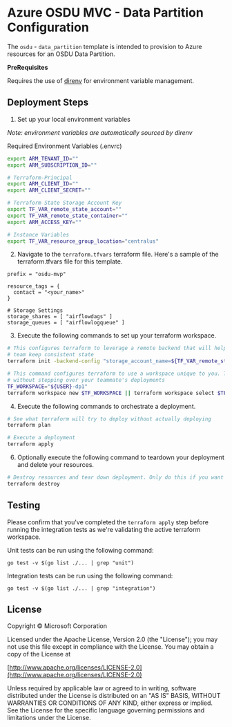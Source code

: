 # Azure OSDU MVC - Data Partition Configuration

The `osdu` - `data_partition` template is intended to provision to Azure resources for an OSDU Data Partition. 


__PreRequisites__

Requires the use of [direnv](https://direnv.net/) for environment variable management.

## Deployment Steps

1. Set up your local environment variables

*Note: environment variables are automatically sourced by direnv*

Required Environment Variables (.envrc)
```bash
export ARM_TENANT_ID=""           
export ARM_SUBSCRIPTION_ID=""  

# Terraform-Principal
export ARM_CLIENT_ID=""
export ARM_CLIENT_SECRET=""

# Terraform State Storage Account Key
export TF_VAR_remote_state_account=""
export TF_VAR_remote_state_container=""
export ARM_ACCESS_KEY=""

# Instance Variables
export TF_VAR_resource_group_location="centralus"
```

2. Navigate to the `terraform.tfvars` terraform file. Here's a sample of the terraform.tfvars file for this template.

```HCL
prefix = "osdu-mvp"

resource_tags = {
  contact = "<your_name>"
}

# Storage Settings
storage_shares = [ "airflowdags" ]
storage_queues = [ "airflowlogqueue" ]
```

3. Execute the following commands to set up your terraform workspace.

```bash
# This configures terraform to leverage a remote backend that will help you and your
# team keep consistent state
terraform init -backend-config "storage_account_name=${TF_VAR_remote_state_account}" -backend-config "container_name=${TF_VAR_remote_state_container}"

# This command configures terraform to use a workspace unique to you. This allows you to work
# without stepping over your teammate's deployments
TF_WORKSPACE="${USER}-dp1"
terraform workspace new $TF_WORKSPACE || terraform workspace select $TF_WORKSPACE
```

4. Execute the following commands to orchestrate a deployment.

```bash
# See what terraform will try to deploy without actually deploying
terraform plan

# Execute a deployment
terraform apply
```

6. Optionally execute the following command to teardown your deployment and delete your resources.

```bash
# Destroy resources and tear down deployment. Only do this if you want to destroy your deployment.
terraform destroy
```

## Testing

Please confirm that you've completed the `terraform apply` step before running the integration tests as we're validating the active terraform workspace.

Unit tests can be run using the following command:

```
go test -v $(go list ./... | grep "unit")
```

Integration tests can be run using the following command:

```
go test -v $(go list ./... | grep "integration")
```


## License

Copyright © Microsoft Corporation

Licensed under the Apache License, Version 2.0 (the "License");
you may not use this file except in compliance with the License.
You may obtain a copy of the License at

[http://www.apache.org/licenses/LICENSE-2.0](http://www.apache.org/licenses/LICENSE-2.0)

Unless required by applicable law or agreed to in writing, software
distributed under the License is distributed on an "AS IS" BASIS,
WITHOUT WARRANTIES OR CONDITIONS OF ANY KIND, either express or implied.
See the License for the specific language governing permissions and
limitations under the License.